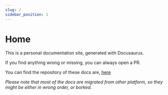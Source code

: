 ```yaml
---
slug: /
sidebar_position: 1
---
```


# Home

This is a personal documentation site, generated with Docusaurus.

If you find anything wrong or missing, you can always open a PR.

You can find the repository of these docs are, [here](https://github.com/stavros-k/docs)


_Please note that most of the docs are migrated from other platform, so they might be either in wrong order, or borked._
